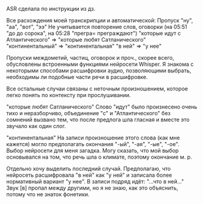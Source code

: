 ASR сделала по инструкции из дз.

Все расхождения моей транскрипции и автоматической:
Пропуск "ну", "аа", "вот", "ээ"
Не учитывается повторение слов, оговорки (на 05:51 "до до сорока", на 05:28 "прегра= преграждают")
"которые идут с Атлантического" => "которые любят Сатланического"
"континентальный" => "континентальная"
"в ней" => "у нее"

Пропуски междометий, частиц, оговорок и проч., скорее всего, обусловлены встроенными функциями нейросети Whisper.
Я знакома с некоторыми способами расшифровки аудио, позволяющими выбрать, необходимы ли подобные части речи в расшифровке.

Все остальные случаи связаны с неточным произношением, которое легко понять по контексту при прослушивании.

"которые любят Сатланического"
Слово "идут" было произнесено очень тихо и неразборчиво, объединение "с" и "Атлантического" без сомнений вызвано тем, что после предлога шла гласная и вместе это звучало как один слог.

"континентальная"
На записи произношение этого слова (как мне кажется) могло предполагать окончания "-ый", "-ая", "-ые", "-ое". Выбор нейросети для меня загадка.
Могу сказать, что мой выбор основывался на том, что речь шла о климате, поэтому окончание м. р.

Отдельно хочу выделить последний случай. Предполагаю, что нейросеть расшифровала "в ней" как "у ней" и записала более нормативный вариант "у нее".
В записи подряд идёт: "...что в ней..." Звук [в] пропал между другими, но я не знаю, как это объяснить, потому что не знаток фонетики.
